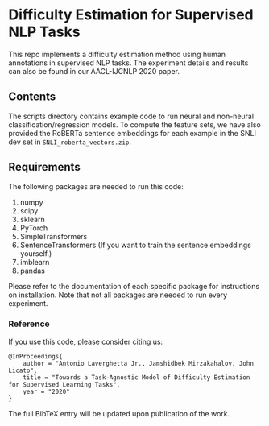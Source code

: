 # Difficulty Estimation for Supervised NLP Tasks

This repo implements a difficulty estimation method using human annotations in supervised NLP tasks. The experiment details and results can also be found in our AACL-IJCNLP 2020 paper.
## Contents
The scripts directory contains example code to run neural and non-neural classification/regression models. To compute the feature sets, we have also provided the RoBERTa sentence embeddings for each example in the SNLI dev set in ```SNLI_roberta_vectors.zip```.

## Requirements
The following packages are needed to run this code:

1. numpy
2. scipy
3. sklearn
4. PyTorch
5. SimpleTransformers
6. SentenceTransformers (If you want to train the sentence embeddings yourself.)
7. imblearn
8. pandas

Please refer to the documentation of each specific package for instructions on installation. Note that not all packages are needed to run every experiment.

### Reference

If you use this code, please consider citing us:

```
@InProceedings{
    author = "Antonio Laverghetta Jr., Jamshidbek Mirzakahalov, John Licato",
    title = "Towards a Task-Agnostic Model of Difficulty Estimation for Supervised Learning Tasks",
    year = "2020"
}
```

The full BibTeX entry will be updated upon publication of the work.